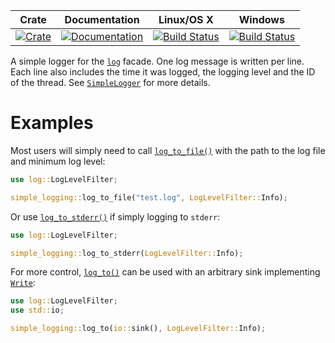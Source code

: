 |Crate|Documentation|Linux/OS X|Windows|
|:---:|:-----------:|:--------:|:-----:|
|[![Crate](https://img.shields.io/crates/v/simple-logging.svg)](https://crates.io/crates/simple-logging)|[![Documentation](https://docs.rs/simple-logging/badge.svg)](https://docs.rs/simple-logging/)|[![Build Status](https://travis-ci.org/Ereski/simple-logging.svg?branch=master)](https://travis-ci.org/Ereski/simple-logging)|[![Build Status](https://ci.appveyor.com/api/projects/status/github/Ereski/simple-logging.svg?branch=master&svg=true)](https://ci.appveyor.com/project/Ereski/simple-logging/brach/master)|

A simple logger for the [`log`](https://crates.io/crates/log) facade. One log
message is written per line. Each line also includes the time it was logged,
the logging level and the ID of the thread. See
[`SimpleLogger`](https://docs.rs/simple-logging/1/simple_logging/struct.SimpleLogger.html) for more details.

# Examples

Most users will simply need to call [`log_to_file()`](https://docs.rs/simple-logging/1/simple_logging/fn.log_to_file.html)
with the path to the log file and minimum log level:

```rust
use log::LogLevelFilter;

simple_logging::log_to_file("test.log", LogLevelFilter::Info);
```

Or use [`log_to_stderr()`](https://docs.rs/simple-logging/1/simple_logging/fn.log_to_stderr.html) if simply logging to
`stderr`:

```rust
use log::LogLevelFilter;

simple_logging::log_to_stderr(LogLevelFilter::Info);
```

For more control, [`log_to()`](https://docs.rs/simple-logging/1/simple_logging/fn.log_to.html) can be used with an
arbitrary sink implementing
[`Write`](https://doc.rust-lang.org/std/io/trait.Write.html):

```rust
use log::LogLevelFilter;
use std::io;

simple_logging::log_to(io::sink(), LogLevelFilter::Info);
